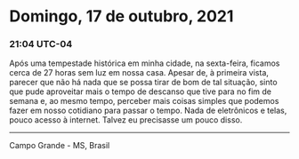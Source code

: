 # Domingo, 17 de outubro, 2021

### 21:04 UTC-04

Após uma tempestade histórica em minha cidade, na sexta-feira, ficamos cerca de
27 horas sem luz em nossa casa. Apesar de, à primeira vista, parecer que não há
nada que se possa tirar de bom de tal situação, sinto que pude aproveitar mais o
tempo de descanso que tive para no fim de semana e, ao mesmo tempo, perceber mais
coisas simples que podemos fazer em nosso cotidiano para passar o tempo. Nada de
eletrônicos e telas, pouco acesso à internet. Talvez eu precisasse um pouco disso.

---

Campo Grande - MS, Brasil
